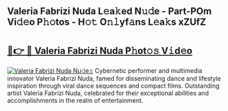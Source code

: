 ## Valeria Fabrizi Nuda L𝚎a𝚔ed N𝚞𝚍e - Part-POm Vi𝚍𝚎o P𝚑𝚘tos - H𝚘𝚝 O𝚗𝚕yf𝚊ns L𝚎a𝚔s xZUfZ

# <h2><a href="http://kf9yyxk.oniu.top/?m=Valeria+Fabrizi+Nuda">🔗👉 🔴 Valeria Fabrizi Nuda P𝚑ot𝚘𝚜 V𝚒d𝚎o</a></h2>

[![Valeria Fabrizi Nuda Nu𝚍e𝚜](https://i.imgur.com/0qMVB7G.gif)](http://kf9yyxk.oniu.top/?m=Valeria+Fabrizi+Nuda)
Cybernetic performer and multimedia innovator Valeria Fabrizi Nuda, famed for disseminating dance and lifestyle inspiration through viral dance sequences and compact films. Outstanding artist Valeria Fabrizi Nuda, celebrated for their exceptional abilities and accomplishments in the realm of entertainment.  
